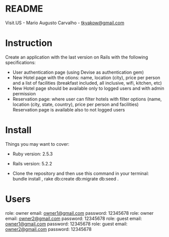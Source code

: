 # README

Visit.US - Mario Augusto Carvalho - tkyakow@gmail.com

# Instruction

Create an application with the last version on Rails with the following specifications:
- User authentication page (using Devise as authentication gem)
- New Hotel page with the otions: name, location (city), price per person and a list of
facilities (breakfast included, all inclusive, wifi, kitchen, etc)
- New Hotel page should be available only to logged users and with admin permission
- Reservation page: where user can filter hotels with filter options (name, location (city,
state, country), price per person and facilities)
Reservation page is available also to not logged users

# Install

Things you may want to cover:

* Ruby version: 2.5.3
* Rails version: 5.2.2

* Clone the repository and then use this command in your terminal: bundle install , rake db:create db:migrate db:seed .

# Users

role: owner email: owner1@gmail.com password: 12345678
role: owner email: owner2@gmail.com password: 12345678
role: guest email: owner1@gmail.com password: 12345678
role: guest email: owner2@gmail.com password: 12345678
